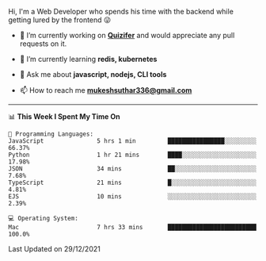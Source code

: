 Hi, I'm a Web Developer who spends his time with the backend while getting lured by the frontend 😜

- 🔭 I’m currently working on **[Quizifer](https://github.com/SutharMukesh/Quizifer/)** and would appreciate any pull requests on it.

- 🌱 I’m currently learning **redis, kubernetes**

- 💬 Ask me about **javascript, nodejs, CLI tools**

- 📫 How to reach me **mukeshsuthar336@gmail.com**

---
<!--START_SECTION:waka-->
📊 **This Week I Spent My Time On** 

```text
💬 Programming Languages: 
JavaScript               5 hrs 1 min         ████████████████░░░░░░░░░   66.37% 
Python                   1 hr 21 mins        ████░░░░░░░░░░░░░░░░░░░░░   17.98% 
JSON                     34 mins             ██░░░░░░░░░░░░░░░░░░░░░░░   7.68% 
TypeScript               21 mins             █░░░░░░░░░░░░░░░░░░░░░░░░   4.81% 
EJS                      10 mins             ░░░░░░░░░░░░░░░░░░░░░░░░░   2.39%

💻 Operating System: 
Mac                      7 hrs 33 mins       █████████████████████████   100.0%

```


 Last Updated on 29/12/2021
<!--END_SECTION:waka-->
